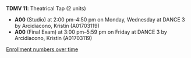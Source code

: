 **TDMV 11**: Theatrical Tap (2 units)

- **A00** (Studio) at 2:00 pm–4:50 pm on Monday, Wednesday at DANCE 3 by Arcidiacono, Kristin (A01703119)
- **A00** (Final Exam) at 3:00 pm–5:59 pm on Friday at DANCE 3 by Arcidiacono, Kristin (A01703119)

[Enrollment numbers over time](./TDMV11.tsv)
